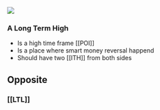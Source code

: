 
![](https://i.imgur.com/UKEAomv.png)

### A Long Term High
- Is a high time frame [[POI]]
- Is a place where smart money reversal happend
- Should have two [[ITH]] from both sides

## Opposite
### [[LTL]]
